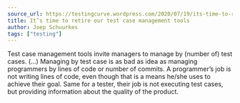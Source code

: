 ```yaml
---
source_url: https://testingcurve.wordpress.com/2020/07/19/its-time-to-retire-our-test-case-management-tools/
title: It’s time to retire our test case management tools
author: Joep Schuurkes
tags: ["testing"]
---
```


Test case management tools invite managers to manage by (number of) test cases. (...) Managing by test case is as bad as idea as managing programmers by lines of code or number of commits. A programmer’s job is not writing lines of code, even though that is a means he/she uses to achieve their goal. Same for a tester, their job is not executing test cases, but providing information about the quality of the product.
